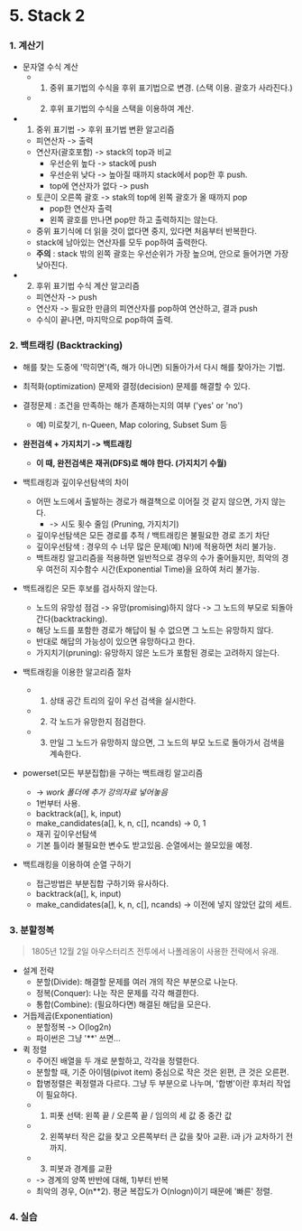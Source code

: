 # 5. Stack 2

### 1. 계산기

* 문자열 수식 계산
  * 1) 중위 표기법의 수식을 후위 표기법으로 변경. (스택 이용. 괄호가 사라진다.)
  * 2) 후위 표기법의 수식을 스택을 이용하여 계산.
* 1) 중위 표기법 -> 후위 표기법 변환 알고리즘
  * 피연산자 -> 출력
  * 연산자(괄호포함) -> stack의 top과 비교
    * 우선순위 높다 -> stack에 push
    * 우선순위 낮다 -> 높아질 때까지 stack에서 pop한 후 push.
    * top에 연산자가 없다 -> push
  * 토큰이 오른쪽 괄호 -> stak의 top에 왼쪽 괄호가 올 때까지 pop
    * pop한 연산자 출력
    * 왼쪽 괄호를 만나면 pop만 하고 출력하지는 않는다.
  * 중위 표기식에 더 읽을 것이 없다면 중지, 있다면 처음부터 반복한다.
  * stack에 남아있는 연산자를 모두 pop하여 출력한다.
  * **주의** : stack 밖의 왼쪽 괄호는 우선순위가 가장 높으며, 안으로 들어가면 가장 낮아진다.
* 2) 후위 표기법 수식 계산 알고리즘
  * 피연산자 -> push
  * 연산자 -> 필요한 만큼의 피연산자를 pop하여 연산하고, 결과 push
  * 수식이 끝나면, 마지막으로 pop하여 출력.

### 2. 백트래킹 (Backtracking)

* 해를 찾는 도중에 '막히면'(즉, 해가 아니면) 되돌아가서 다시 해를 찾아가는 기법.
* 최적화(optimization) 문제와 결정(decision) 문제를 해결할 수 있다.
* 결정문제 : 조건을 만족하는 해가 존재하는지의 여부 ('yes' or 'no')
  * 예) 미로찾기, n-Queen, Map coloring, Subset Sum 등
* **완전검색 + 가지치기 -> 백트래킹**
  * **이 때, 완전검색은 재귀(DFS)로 해야 한다. (가지치기 수월)**
* 백트래킹과 깊이우선탐색의 차이
  * 어떤 노드에서 출발하는 경로가 해결책으로 이어질 것 같지 않으면, 가지 않는다.
    * -> 시도 횟수 줄임 (Pruning, 가지치기)
  * 깊이우선탐색은 모든 경로를 추적 / 백트래킹은 불필요한 경로 조기 차단
  * 깊이우선탐색 : 경우의 수 너무 많은 문제(예) N!)에 적용하면 처리 불가능.
  * 백트래킹 알고리즘을 적용하면 일반적으로 경우의 수가 줄어들지만, 최악의 경우 여전히 지수함수 시간(Exponential Time)을 요하여 처리 불가능.
* 백트래킹은 모든 후보를 검사하지 않는다.
  * 노드의 유망성 점검 -> 유망(promising)하지 않다 -> 그 노드의 부모로 되돌아간다(backtracking).
  * 해당 노드를 포함한 경로가 해답이 될 수 없으면 그 노드는 유망하지 않다.
  * 반대로 해답의 가능성이 있으면 유망하다고 한다.
  * 가지치기(pruning): 유망하지 않은 노드가 포함된 경로는 고려하지 않는다.
* 백트래킹을 이용한 알고리즘 절차
  * 1) 상태 공간 트리의 깊이 우선 검색을 실시한다.
  * 2) 각 노드가 유망한지 점검한다.
  * 3) 만일 그 노드가 유망하지 않으면, 그 노드의 부모 노드로 돌아가서 검색을 계속한다.

* powerset(모든 부분집합)을 구하는 백트래킹 알고리즘
  * -> *work 폴더에 추가 강의자료 넣어놓음*
  * 1번부터 사용.
  * backtrack(a[], k, input)
  * make_candidates(a[], k, n, c[], ncands) -> 0, 1
  * 재귀 깊이우선탐색
  * 기본 틀이라 불필요한 변수도 받고있음. 순열에서는 쓸모있을 예정.
* 백트래킹을 이용하여 순열 구하기
  * 접근방법은 부분집합 구하기와 유사하다.
  * backtrack(a[], k, input)
  * make_candidates(a[], k, n, c[], ncands) -> 이전에 넣지 않았던 값의 세트.

### 3. 분할정복

> 1805년 12월 2일 아우스터리츠 전투에서 나폴레옹이 사용한 전략에서 유래.

* 설계 전략
  * 분할(Divide): 해결할 문제를 여러 개의 작은 부분으로 나눈다.
  * 정복(Conquer): 나눈 작은 문제를 각각 해결한다.
  * 통합(Combine): (필요하다면) 해결된 해답을 모은다.
* 거듭제곱(Exponentiation)
  * 분할정복 -> O(log2n)
  * 파이썬은 그냥 '**' 쓰면...
* 퀵 정렬
  * 주어진 배열을 두 개로 분할하고, 각각을 정렬한다.
  * 분할할 때, 기준 아이템(pivot item) 중심으로 작은 것은 왼편, 큰 것은 오른편.
  * 합병정렬은 퀵정렬과 다르다. 그냥 두 부분으로 나누며, '합병'이란 후처리 작업이 필요하다.
  * 1) 피폿 선택: 왼쪽 끝 / 오른쪽 끝 / 임의의 세 값 중 중간 값
  * 2) 왼쪽부터 작은 값을 찾고 오른쪽부터 큰 값을 찾아 교환. i과 j가 교차하기 전까지.
  * 3) 피봇과 경계를 교환
  * -> 경계의 양쪽 반반에 대해, 1)부터 반복
  * 최악의 경우, O(n**2). 평균 복잡도가 O(nlogn)이기 때문에 '빠른' 정렬.

### 4. 실습

